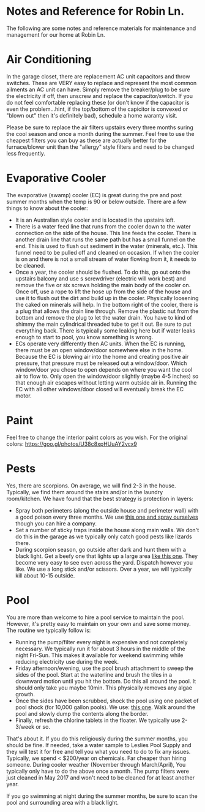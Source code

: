 # Notes and Reference for Robin Ln.

The following are some notes and reference materials for maintenance and management for our home at Robin Ln.

# Air Conditioning
In the garage closet, there are replacement AC unit capacitors and throw switches. These are VERY easy to replace and represent the most common ailments an AC unit can have. Simply remove the breaker/plug to be sure the electricity if off, then unscrew and replace the capacitor/switch. If you do not feel comfortable replacing these (or don't know if the capacitor is even the problem...hint, if the top/bottom of the capicitor is convexed or "blown out" then it's definitely bad), schedule a home waranty visit. 

Please be sure to replace the air filters upstairs every three months suring the cool season and once a month during the summer. Feel free to use the cheapest filters you can buy as these are actually better for the furnace/blower unit than the "allergy" style filters and need to be changed less frequently. 

# Evaporative Cooler
The evaporative (swamp) cooler (EC) is great during the pre and post summer months when the temp is 90 or below outside. There are a few things to know about the cooler:

- It is an Australian style cooler and is located in the upstairs loft.
- There is a water feed line that runs from the cooler down to the water connection on the side of the house. This line feeds the cooler. There is another drain line that runs the same path but has a small funnel on the end. This is used to flush out sediment in the water (minerals, etc.). This funnel need to be pulled off and cleaned on occasion. If when the cooler is on and there is not a small stream of water flowing from it, it needs to be cleaned.
- Once a year, the cooler should be flushed. To do this, go out onto the upstairs balcony and use s screwdriver (electric will work best) and remove the five or six screws holding the main body of the cooler on. Once off, use a rope to lift the hose up from the side of the house and use it to flush out the dirt and build up in the cooler. Physically loosening the caked on minerals will help. In the bottom right of the cooler, there is a plug that allows the drain line through. Remove the plastic nut from the bottom and remove the plug to let the water drain. You have to kind of shimmy the main cylindrical threaded tube to get it out. Be sure to put everything back. There is typically some leaking here but if water leaks enough to start to pool, you know something is wrong.
- ECs operate very differently then AC units. When the EC is running, there must be an open window/door somewhere else in the home. Because the EC is blowing air into the home and creating positive air pressure, that pressure must be released out a window/door. Which window/door you chose to open depends on where you want the cool air to flow to. Only open the window/door slightly (maybe 4-5 inches) so that enough air escapes without letting warm outside air in. Running the EC with all other windows/door closed will eventually break the EC motor.

# Paint
Feel free to change the interior paint colors as you wish. For the original colors: https://goo.gl/photos/U38c8xpHUuAY2vcx9

# Pests
Yes, there are scorpions. On average, we will find 2-3 in the house. Typically, we find them around the stairs and/or in the laundry room/kitchen. We have found that the best strategy is protection in layers:

- Spray both perimeters (along the outside house and perimeter wall) with a good poison every three months. We use [this one and spray ourselves](https://www.amazon.com/Cy-Kick-Controlled-Release-Cyfluthrin-Insecticide/dp/B002ACMKV8/ref=sr_1_1?s=lawn-garden&ie=UTF8&qid=1494827699&sr=1-1&keywords=scorpion+poison) though you can hire a company. 
- Set a number of sticky traps inside the house along main walls. We don't do this in the garage as we typically only catch good pests like lizards there. 
- During scorpion season, go outside after dark and hunt them with a black light. Get a beefy one that lights up a large area [like this one](https://www.amazon.com/Focuspet-Flashlight-Blacklight-Furniture-batteries/dp/B01MR19UWG/ref=sr_1_12?s=hardware&ie=UTF8&qid=1494827942&sr=1-12&keywords=black+light). They become very easy to see even across the yard. Dispatch however you like. We use a long stick and/or scissors. Over a year, we will typically kill about 10-15 outside.

# Pool
You are more than welcome to hire a pool service to maintain the pool. However, it's pretty easy to maintain on your own and save some money. The routine we typically follow is:

- Running the pump/filter every night is expensive and not completely necessary. We typically run it for about 3 hours in the middle of the night Fri-Sun. This makes it available for weekend swimming while reducing electricity use during the week.
- Friday afternoon/evening, use the pool brush attachment to sweep the sides of the pool. Start at the waterline and brush the tiles in a downward motion until you hit the bottom. Do this all around the pool. It should only take you maybe 10min. This physically removes any algae growth.
- Once the sides have been scrubbed, shock the pool using one packet of pool shock (for 10,000 gallon pools). We use: [this one](https://www.amazon.com/dp/B00DJ7CNT2/ref=sxr_rr_xsim_1?pf_rd_m=ATVPDKIKX0DER&pf_rd_p=2795440402&pd_rd_wg=Gocjx&pf_rd_r=C71CP24541130VQ3B33W&pf_rd_s=desktop-rhs-carousels&pf_rd_t=301&pd_rd_i=B00DJ7CNT2&pd_rd_w=SzMN7&pf_rd_i=shock&pd_rd_r=D7RDCF8WXR9793NSXVQ0&ie=UTF8&qid=1494827243&sr=1). Walk around the pool and slowly dump the contents along the border.
- Finally, refresh the chlorine tablets in the floater. We typically use 2-3/week or so.

That's about it. If you do this religiously during the summer months, you should be fine. If needed, take a water sample to Leslies Pool Supply and they will test it for free and tell you what you need to do to fix any issues. Typically, we spend < $200/year on chemicals. Far cheaper than hiring someone. During cooler weather (November through March/April), You typically only have to do the above once a month. The pump filters were just cleaned in May 2017 and won't need to be cleaned for at least another year.

If you go swimming at night during the summer months, be sure to scan the pool and surrounding area with a black light.
